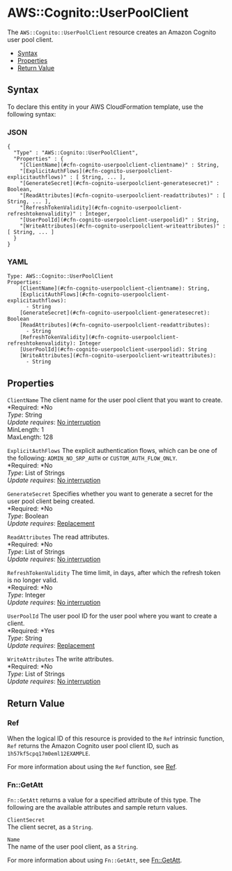 # AWS::Cognito::UserPoolClient<a name="aws-resource-cognito-userpoolclient"></a>

The `AWS::Cognito::UserPoolClient` resource creates an Amazon Cognito user pool client\.


+ [Syntax](#aws-resource-cognito-userpoolclient-syntax)
+ [Properties](#w3ab2c21c10d255b9)
+ [Return Value](#w3ab2c21c10d255c11)

## Syntax<a name="aws-resource-cognito-userpoolclient-syntax"></a>

To declare this entity in your AWS CloudFormation template, use the following syntax:

### JSON<a name="aws-resource-cognito-userpoolclient-syntax.json"></a>

```
{
  "Type" : "AWS::Cognito::UserPoolClient",
  "Properties" : {
    "[ClientName](#cfn-cognito-userpoolclient-clientname)" : String,
    "[ExplicitAuthFlows](#cfn-cognito-userpoolclient-explicitauthflows)" : [ String, ... ],
    "[GenerateSecret](#cfn-cognito-userpoolclient-generatesecret)" : Boolean,
    "[ReadAttributes](#cfn-cognito-userpoolclient-readattributes)" : [ String, ... ],
    "[RefreshTokenValidity](#cfn-cognito-userpoolclient-refreshtokenvalidity)" : Integer,
    "[UserPoolId](#cfn-cognito-userpoolclient-userpoolid)" : String,
    "[WriteAttributes](#cfn-cognito-userpoolclient-writeattributes)" : [ String, ... ]
  }
}
```

### YAML<a name="aws-resource-cognito-userpoolclient-syntax.yaml"></a>

```
Type: AWS::Cognito::UserPoolClient
Properties:
    [ClientName](#cfn-cognito-userpoolclient-clientname): String,
    [ExplicitAuthFlows](#cfn-cognito-userpoolclient-explicitauthflows): 
      - String
    [GenerateSecret](#cfn-cognito-userpoolclient-generatesecret): Boolean
    [ReadAttributes](#cfn-cognito-userpoolclient-readattributes): 
      - String
    [RefreshTokenValidity](#cfn-cognito-userpoolclient-refreshtokenvalidity): Integer
    [UserPoolId](#cfn-cognito-userpoolclient-userpoolid): String
    [WriteAttributes](#cfn-cognito-userpoolclient-writeattributes): 
      - String
```

## Properties<a name="w3ab2c21c10d255b9"></a>

`ClientName`  <a name="cfn-cognito-userpoolclient-clientname"></a>
The client name for the user pool client that you want to create\.  
*Required: *No  
*Type*: String  
*Update requires*: [No interruption](using-cfn-updating-stacks-update-behaviors.md#update-no-interrupt)  
MinLength: 1  
MaxLength: 128

`ExplicitAuthFlows`  <a name="cfn-cognito-userpoolclient-explicitauthflows"></a>
The explicit authentication flows, which can be one of the following: `ADMIN_NO_SRP_AUTH` or `CUSTOM_AUTH_FLOW_ONLY`\.  
*Required: *No  
*Type*: List of Strings  
*Update requires*: [No interruption](using-cfn-updating-stacks-update-behaviors.md#update-no-interrupt)

`GenerateSecret`  <a name="cfn-cognito-userpoolclient-generatesecret"></a>
Specifies whether you want to generate a secret for the user pool client being created\.  
*Required: *No  
*Type*: Boolean  
*Update requires*: [Replacement](using-cfn-updating-stacks-update-behaviors.md#update-replacement)

`ReadAttributes`  <a name="cfn-cognito-userpoolclient-readattributes"></a>
The read attributes\.  
*Required: *No  
*Type*: List of Strings  
*Update requires*: [No interruption](using-cfn-updating-stacks-update-behaviors.md#update-no-interrupt)

`RefreshTokenValidity`  <a name="cfn-cognito-userpoolclient-refreshtokenvalidity"></a>
The time limit, in days, after which the refresh token is no longer valid\.  
*Required: *No  
*Type*: Integer  
*Update requires*: [No interruption](using-cfn-updating-stacks-update-behaviors.md#update-no-interrupt)

`UserPoolId`  <a name="cfn-cognito-userpoolclient-userpoolid"></a>
The user pool ID for the user pool where you want to create a client\.  
*Required: *Yes  
*Type*: String  
*Update requires*: [Replacement](using-cfn-updating-stacks-update-behaviors.md#update-replacement)

`WriteAttributes`  <a name="cfn-cognito-userpoolclient-writeattributes"></a>
The write attributes\.  
*Required: *No  
*Type*: List of Strings  
*Update requires*: [No interruption](using-cfn-updating-stacks-update-behaviors.md#update-no-interrupt)

## Return Value<a name="w3ab2c21c10d255c11"></a>

### Ref<a name="w3ab2c21c10d255c11b2"></a>

When the logical ID of this resource is provided to the `Ref` intrinsic function, `Ref` returns the Amazon Cognito user pool client ID, such as `1h57kf5cpq17m0eml12EXAMPLE`\.

For more information about using the `Ref` function, see [Ref](intrinsic-function-reference-ref.md)\.

### Fn::GetAtt<a name="w3ab2c21c10d255c11b4"></a>

`Fn::GetAtt` returns a value for a specified attribute of this type\. The following are the available attributes and sample return values\.

`ClientSecret`  
The client secret, as a `String`\.

`Name`  
The name of the user pool client, as a `String`\.

For more information about using `Fn::GetAtt`, see [Fn::GetAtt](intrinsic-function-reference-getatt.md)\.